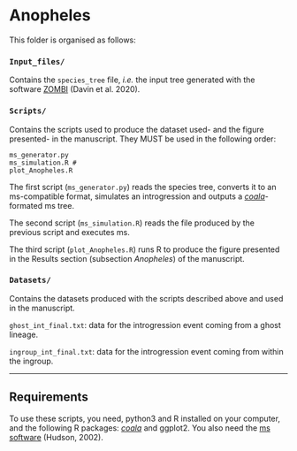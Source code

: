 
# Anopheles

This folder is organised as follows: 

### **`Input_files/`** ###

Contains the `species_tree` file, _i.e._ the input tree generated with the software [ZOMBI](https://github.com/AADavin/Zombi) (Davin et al. 2020).
  
### **`Scripts/`** ###

Contains the scripts used to produce the dataset used- and the figure presented- in the manuscript. They MUST be used in the following order:  

```shell
ms_generator.py 
ms_simulation.R #
plot_Anopheles.R
```

The first script (`ms_generator.py`) reads the species tree, converts it to an ms-compatible format, simulates an introgression and outputs a [_coala_](https://github.com/statgenlmu/coala)-formated ms tree. 

The second script (`ms_simulation.R`) reads the file produced by the previous script and executes ms. 

The third script (`plot_Anopheles.R`) runs R to produce the figure presented in the Results section (subsection _Anopheles_) of the manuscript.

### **`Datasets/`** ###

Contains the datasets produced with the scripts described above and used in the manuscript.

`ghost_int_final.txt`: data for the introgression event coming from a ghost lineage.

`ingroup_int_final.txt`: data for the introgression event coming from within the ingroup.

----------------------

## Requirements

To use these scripts, you need, python3 and R installed on your computer, and the following R packages: [_coala_](https://github.com/statgenlmu/coala) and ggplot2. You also need the [ms software](http://home.uchicago.edu.inee.bib.cnrs.fr/~rhudson1/source/mksamples.html) (Hudson, 2002).

